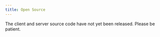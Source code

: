 ```yaml
---
title: Open Source
---
```


The client and server source code have not yet been released.
Please be patient.
